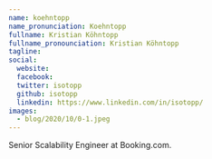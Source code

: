 ```yaml
---
name: koehntopp
name_pronunciation: Koehntopp
fullname: Kristian Köhntopp
fullname_pronounciation: Kristian Köhntopp
tagline: 
social:
  website: 
  facebook:
  twitter: isotopp
  github: isotopp
  linkedin: https://www.linkedin.com/in/isotopp/
images:
  - blog/2020/10/0-1.jpeg
---
```


Senior Scalability Engineer at Booking.com.